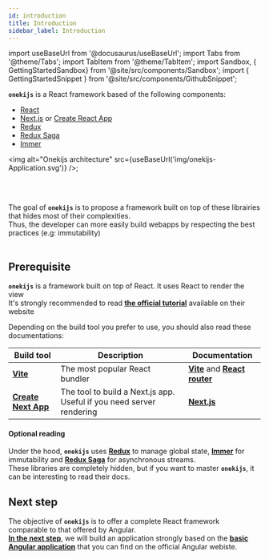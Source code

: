 ```yaml
---
id: introduction
title: Introduction
sidebar_label: Introduction
---
```

import useBaseUrl from '@docusaurus/useBaseUrl';
import Tabs from '@theme/Tabs';
import TabItem from '@theme/TabItem';
import Sandbox, { GettingStartedSandbox} from '@site/src/components/Sandbox';
import { GettingStartedSnippet } from '@site/src/components/GithubSnippet';

**`onekijs`** is a React framework based of the following components: 
* [React](https://reactjs.org/)
* [Next.js](https://reacttraining.com/react-router/) or [Create React App](https://create-react-app.dev/)
* [Redux](https://redux.js.org/)
* [Redux Saga](https://redux-saga.js.org/) 
* [Immer](https://immerjs.github.io/immer/docs/introduction) 

<img alt="Onekijs architecture" src={useBaseUrl('img/onekijs-Application.svg')} />;

<br/><br/>

The goal of **`onekijs`** is to propose a framework built on top of these librairies that hides most of their complexities.<br/>
Thus, the developer can more easily build webapps by respecting the best practices (e.g: immutability)<br/><br/>

## Prerequisite
**`onekijs`** is a framework built on top of React. It uses React to render the view<br/>It's strongly recommended to read **[the official tutorial](https://reactjs.org/tutorial/tutorial.html)** available on their website


Depending on the build tool you prefer to use, you should also read these documentations:

| Build tool | Description | Documentation
| ------- | ----------- | ---------------------
| **[Vite](https://vitejs.dev/)** | The most popular React bundler | **[Vite](https://vitejs.dev/)** and **[React router](https://reactrouter.com/docs/en/v6)**
| **[Create Next App](https://nextjs.org/)** | The tool to build a Next.js app. Useful if you need server rendering | **[Next.js](https://nextjs.org/)**

#### Optional reading
Under the hood, **`onekijs`** uses **[Redux](https://redux.js.org)** to manage global state, **[Immer](https://immerjs.github.io/immer)** for immutability and **[Redux Saga](https://redux-saga.js.org)** for asynchronous streams.<br/>
These libraries are completely hidden, but if you want to master **`onekijs`**, it can be interesting to read their docs.

## Next step
The objective of **`onekijs`** is to offer a complete React framework comparable to that offered by Angular.<br/>
**[In the next step](creating-project)**, we will build an application strongly based on the **[basic Angular application](https://angular.io/start)** that you can find on the official Angular webiste.<br/>